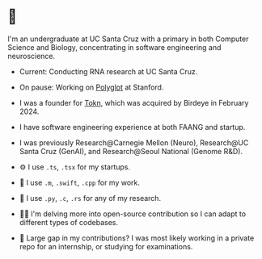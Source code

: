 # 👋 
I'm an undergraduate at UC Santa Cruz with a primary in both Computer Science and Biology, concentrating in software engineering and neuroscience.  

- Current: Conducting RNA research at UC Santa Cruz.

- On pause: Working on [Polyglot](https://landing-lime-five.vercel.app/) at Stanford.  

- I was a founder for [Tokn](https://tokn.so), which was acquired by Birdeye in February 2024. 

- I have software engineering experience at both FAANG and startup.

- I was previously Research@Carnegie Mellon (Neuro), Research@UC Santa Cruz (GenAI), and Research@Seoul National (Genome R&D).

- ⚙️ I use `.ts`, `.tsx` for my startups. 

- 💼 I use `.m`, `.swift`, `.cpp` for my work. 

- 🔎 I use `.py`, `.c`, `.rs` for any of my research.

- 🧑‍🎓 I'm delving more into open-source contribution so I can adapt to different types of codebases.

- 📝 Large gap in my contributions? I was most likely working in a private repo for an internship, or studying for examinations.
